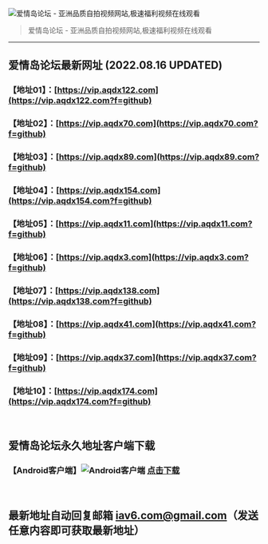 ![爱情岛论坛 - 亚洲品质自拍视频网站,极速福利视频在线观看](http://ww1.sinaimg.cn/large/007drMcOgy1g5i6x3ua0xj30eg0393yo.jpg)
> 爱情岛论坛 - 亚洲品质自拍视频网站,极速福利视频在线观看

---

## 爱情岛论坛最新网址 (2022.08.16 UPDATED)
### 【地址01】：[https://vip.aqdx122.com](https://vip.aqdx122.com?f=github)
### 【地址02】：[https://vip.aqdx70.com](https://vip.aqdx70.com?f=github)
### 【地址03】：[https://vip.aqdx89.com](https://vip.aqdx89.com?f=github)
### 【地址04】：[https://vip.aqdx154.com](https://vip.aqdx154.com?f=github)
### 【地址05】：[https://vip.aqdx11.com](https://vip.aqdx11.com?f=github)
### 【地址06】：[https://vip.aqdx3.com](https://vip.aqdx3.com?f=github)
### 【地址07】：[https://vip.aqdx138.com](https://vip.aqdx138.com?f=github)
### 【地址08】：[https://vip.aqdx41.com](https://vip.aqdx41.com?f=github)
### 【地址09】：[https://vip.aqdx37.com](https://vip.aqdx37.com?f=github)
### 【地址10】：[https://vip.aqdx174.com](https://vip.aqdx174.com?f=github)
<br>

## 爱情岛论坛永久地址客户端下载
### 【Android客户端】![Android客户端](https://ww1.sinaimg.cn/large/007drMcOgy1fzljgv278jj300f00ia9t.jpg) [点击下载](https://app.aqdlt.app/v1/aqdlt_android_0828.apk)

<br>

## 最新地址自动回复邮箱 [iav6.com@gmail.com](mailto:iav6.com@gmail.com)（发送任意内容即可获取最新地址）
